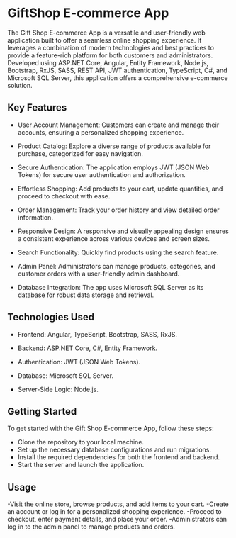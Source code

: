 # GiftShop E-commerce App
The Gift Shop E-commerce App is a versatile and user-friendly web application built to offer a seamless online shopping experience. It leverages a combination of modern technologies and best practices to provide a feature-rich platform for both customers and administrators. Developed using ASP.NET Core, Angular, Entity Framework, Node.js, Bootstrap, RxJS, SASS, REST API, JWT authentication, TypeScript, C#, and Microsoft SQL Server, this application offers a comprehensive e-commerce solution.

## Key Features

- User Account Management: Customers can create and manage their accounts, ensuring a personalized shopping experience.

- Product Catalog: Explore a diverse range of products available for purchase, categorized for easy navigation.

- Secure Authentication: The application employs JWT (JSON Web Tokens) for secure user authentication and authorization.

- Effortless Shopping: Add products to your cart, update quantities, and proceed to checkout with ease.

- Order Management: Track your order history and view detailed order information.

- Responsive Design: A responsive and visually appealing design ensures a consistent experience across various devices and screen sizes.

- Search Functionality: Quickly find products using the search feature.

- Admin Panel: Administrators can manage products, categories, and customer orders with a user-friendly admin dashboard.

- Database Integration: The app uses Microsoft SQL Server as its database for robust data storage and retrieval.

## Technologies Used

- Frontend: Angular, TypeScript, Bootstrap, SASS, RxJS.

- Backend: ASP.NET Core, C#, Entity Framework.

- Authentication: JWT (JSON Web Tokens).

- Database: Microsoft SQL Server.

- Server-Side Logic: Node.js.

## Getting Started

To get started with the Gift Shop E-commerce App, follow these steps:

- Clone the repository to your local machine.
- Set up the necessary database configurations and run migrations.
- Install the required dependencies for both the frontend and backend.
- Start the server and launch the application.

## Usage

-Visit the online store, browse products, and add items to your cart.
-Create an account or log in for a personalized shopping experience.
-Proceed to checkout, enter payment details, and place your order.
-Administrators can log in to the admin panel to manage products and orders.


